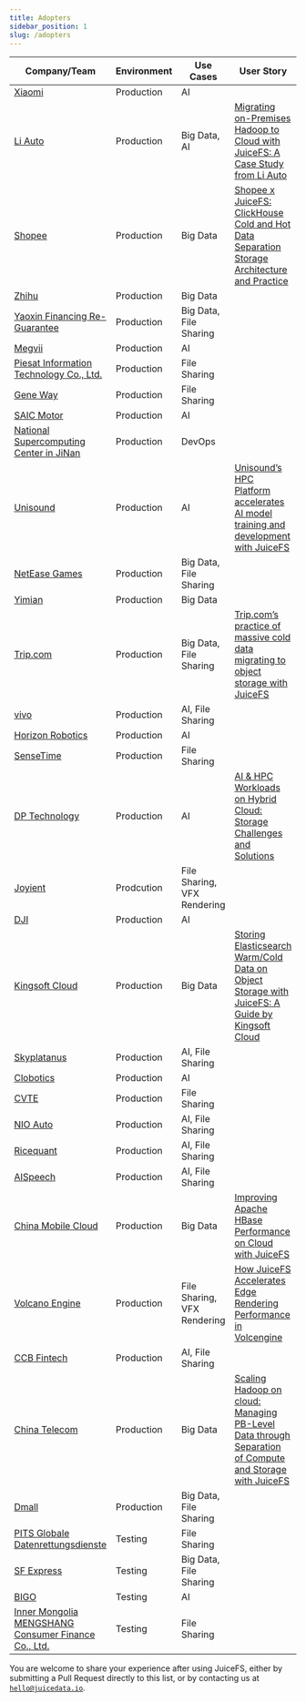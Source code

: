 ```yaml
---
title: Adopters
sidebar_position: 1
slug: /adopters
---
```


| Company/Team                                                                            | Environment | Use Cases                   | User Story                                                                                                                                                                                                                  |
|-----------------------------------------------------------------------------------------|-------------|-----------------------------|-----------------------------------------------------------------------------------------------------------------------------------------------------------------------------------------------------------------------------|
| [Xiaomi](https://www.mi.com/global)                                                     | Production  | AI                          |                                                                                                                                                                                                                             |
| [Li Auto](https://www.lixiang.com/en)                                                   | Production  | Big Data, AI                | [Migrating on-Premises Hadoop to Cloud with JuiceFS: A Case Study from Li Auto](https://juicefs.com/en/blog/user-stories/li-autos-practice-of-migrating-data-from-hdfs-to-juicefs)                                          |
| [Shopee](https://shopee.com)                                                            | Production  | Big Data                    | [Shopee x JuiceFS: ClickHouse Cold and Hot Data Separation Storage Architecture and Practice](https://juicefs.com/en/blog/shopee-clickhouse-with-juicefs)                                                                   |
| [Zhihu](https://www.zhihu.com)                                                          | Production  | Big Data                    |                                                                                                                                                                                                                             |
| [Yaoxin Financing Re-Guarantee](https://www.yaoxinhd.com)                               | Production  | Big Data, File Sharing      |                                                                                                                                                                                                                             |
| [Megvii](https://megvii.com)                                                            | Production  | AI                          |                                                                                                                                                                                                                             |
| [Piesat Information Technology Co., Ltd.](https://www.piesat.cn)                        | Production  | File Sharing                |                                                                                                                                                                                                                             |
| [Gene Way](https://www.geneway.cn)                                                      | Production  | File Sharing                |                                                                                                                                                                                                                             |
| [SAIC Motor](https://www.saicmotor.com/english)                                         | Production  | AI                          |                                                                                                                                                                                                                             |
| [National Supercomputing Center in JiNan](https://www.nsccjn.cn)                        | Production  | DevOps                      |                                                                                                                                                                                                                             |
| [Unisound](https://www.unisound.com)                                                    | Production  | AI                          | [Unisound’s HPC Platform accelerates AI model training and development with JuiceFS](https://juicefs.com/en/blog/unisounds-hpc-platform-accelerates-ai-model-training-and-development-with-juicefs)                         |
| [NetEase Games](https://www.neteasegames.com)                                           | Production  | Big Data, File Sharing      |                                                                                                                                                                                                                             |
| [Yimian](https://www.yimian.io)                                                         | Production  | Big Data                    |                                                                                                                                                                                                                             |
| [Trip.com](https://www.trip.com)                                                        | Production  | Big Data, File Sharing      | [Trip.com’s practice of massive cold data migrating to object storage with JuiceFS](https://juicefs.com/en/blog/user-stories/a-practice-of-massive-cold-data-migrating-to-oss-with-juicefs)                                 |
| [vivo](https://www.vivo.com)                                                            | Production  | AI, File Sharing            |                                                                                                                                                                                                                             |
| [Horizon Robotics](https://horizon.ai)                                                  | Production  | AI                          |                                                                                                                                                                                                                             |
| [SenseTime](https://www.sensetime.com/en)                                               | Production  | File Sharing                |                                                                                                                                                                                                                             |
| [DP Technology](https://www.dp.tech)                                                    | Production  | AI                          | [AI & HPC Workloads on Hybrid Cloud: Storage Challenges and Solutions](https://juicefs.com/en/blog/user-stories/storage-architectures-for-ai-hpc-in-hybridmulti-cloud)                                                      |
| [Joyient](http://www.joyient.com)                                                       | Prodcution  | File Sharing, VFX Rendering |                                                                                                                                                                                                                             |
| [DJI](https://www.dji.com)                                                              | Production  | AI                          |                                                                                                                                                                                                                             |
| [Kingsoft Cloud](https://en.ksyun.com)                                                  | Production  | Big Data                    | [Storing Elasticsearch Warm/Cold Data on Object Storage with JuiceFS: A Guide by Kingsoft Cloud](https://juicefs.com/en/blog/user-stories/kingsoft-cloud-how-to-store-elasticsearch-data-in-objective-storage-with-juicefs) |
| [Skyplatanus](https://www.kuaidianyuedu.com)                                            | Production  | AI, File Sharing            |                                                                                                                                                                                                                             |
| [Clobotics](https://clobotics.com)                                                      | Production  | AI                          |                                                                                                                                                                                                                             |
| [CVTE](http://www.cvte.com/en)                                                          | Production  | File Sharing                |                                                                                                                                                                                                                             |
| [NIO Auto](https://www.nio.com)                                                         | Production  | AI, File Sharing            |                                                                                                                                                                                                                             |
| [Ricequant](https://www.ricequant.com)                                                  | Production  | AI, File Sharing            |                                                                                                                                                                                                                             |
| [AISpeech](https://www.aispeech.com)                                                    | Production  | AI, File Sharing            |                                                                                                                                                                                                                             |
| [China Mobile Cloud](https://ecloud.he.chinamobile.com)                                 | Production  | Big Data                    | [Improving Apache HBase Performance on Cloud with JuiceFS](https://juicefs.com/en/blog/user-stories/juicefs-support-hbase-at-chinamobile-cloud)                                                                             |
| [Volcano Engine](https://www.volcengine.com)                                            | Production  | File Sharing, VFX Rendering | [How JuiceFS Accelerates Edge Rendering Performance in Volcengine](https://juicefs.com/en/blog/user-stories/how-juicefs-accelerates-edge-rendering-performance-in-volcengine)                                               |
| [CCB Fintech](https://www.ccbft.com)                                                    | Production  | AI, File Sharing            |                                                                                                                                                                                                                             |
| [China Telecom](https://www.chinatelecomglobal.com)                                     | Production  | Big Data                    | [Scaling Hadoop on cloud: Managing PB-Level Data through Separation of Compute and Storage with JuiceFS](https://juicefs.com/en/blog/user-stories/applicatio-of-juicefs-in-china-telecoms-daily-average-pb-data-scenario)   |
| [Dmall](https://www.dmall.com/en)                                                       | Production  | Big Data, File Sharing      |                                                                                                                                                                                                                             |
| [PITS Globale Datenrettungsdienste](https://www.pitsdatenrettung.de)                                                | Testing     | File Sharing      |                                                                                                                                                                                                                             |
| [SF Express](https://www.sf-express.com)                                                | Testing     | Big Data, File Sharing      |                                                                                                                                                                                                                             |
| [BIGO](https://bigo.tv)                                                                 | Testing     | AI                          |                                                                                                                                                                                                                             |
| [Inner Mongolia MENGSHANG Consumer Finance Co., Ltd.](https://www.mengshangxiaofei.com) | Testing     | File Sharing                |                                                                                                                                                                                                                             |

You are welcome to share your experience after using JuiceFS, either by submitting a Pull Request directly to this list, or by contacting us at [`hello@juicedata.io`](mailto:hello@juicedata.io).
